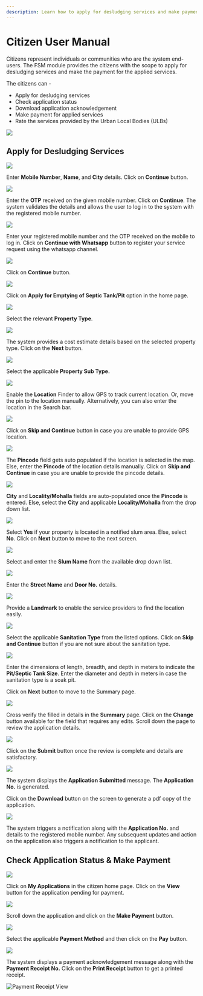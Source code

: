 ```yaml
---
description: Learn how to apply for desludging services and make payment online
---
```


# Citizen User Manual

Citizens represent individuals or communities who are the system end-users. The FSM module provides the citizens with the scope to apply for desludging services and make the payment for the applied services.

The citizens can -

* Apply for desludging services
* Check application status
* Download application acknowledgement
* Make payment for applied services
* Rate the services provided by the Urban Local Bodies \(ULBs\)

![](../../../.gitbook/assets/citizen-user-services.png)

## Apply for Desludging Services

![](../../../.gitbook/assets/rcr1.png)

Enter **Mobile Number**, **Name**, and **City** details. Click on **Continue** button.

![](../../../.gitbook/assets/rcr2.png)

Enter the **OTP** received on the given mobile number. Click on **Continue**. The system validates the details and allows the user to log in to the system with the registered mobile number.

![](../../../.gitbook/assets/rcl1.png)

Enter your registered mobile number and the OTP received on the mobile to log in. Click on **Continue with Whatsapp** button to register your service request using the whatsapp channel.

![](../../../.gitbook/assets/rcl2.png)

Click on **Continue** button.

![](../../../.gitbook/assets/cit1.png)

Click on **Apply for Emptying of Septic Tank/Pit** option in the home page.

![](../../../.gitbook/assets/cit2.png)

Select the relevant **Property Type**. 

![](../../../.gitbook/assets/cit3.png)

The system provides a cost estimate details based on the selected property type. Click on the **Next** button.

![](../../../.gitbook/assets/cit4.png)

Select the applicable **Property Sub Type.**

![](../../../.gitbook/assets/cit5.png)

Enable the **Location** Finder to allow GPS to track current location. Or, move the pin to the location manually. Alternatively, you can also enter the location in the Search bar. 

![](../../../.gitbook/assets/cit6.png)

Click on **Skip and Continue** button in case you are unable to provide GPS location.

![](../../../.gitbook/assets/cit7.png)

The **Pincode** field gets auto populated if the location is selected in the map. Else, enter the **Pincode** of the location details manually. Click on **Skip and Continue** in case you are unable to provide the pincode details.

![](../../../.gitbook/assets/cit8.png)

**City** and **Locality/Mohalla** fields are auto-populated once the **Pincode** is entered. Else, select the **City** and applicable **Locality/Mohalla** from the drop down list.

![](../../../.gitbook/assets/cit9.png)

Select **Yes** if your property is located in a notified slum area. Else, select **No**. Click on **Next** button to move to the next screen.

![](../../../.gitbook/assets/cit10.png)

Select and enter the **Slum Name** from the available drop down list. 

![](../../../.gitbook/assets/cit11.png)

Enter the **Street Name** and **Door No.** details.

![](../../../.gitbook/assets/cit12.png)

Provide a **Landmark** to enable the service providers to find the location easily.

![](../../../.gitbook/assets/cit13.png)

Select the applicable **Sanitation Type** from the listed options. Click on **Skip and Continue** button if you are not sure about the sanitation type.

![](../../../.gitbook/assets/cit14.png)

Enter the dimensions of length, breadth, and depth in meters to indicate the **Pit/Septic Tank Size**. Enter the diameter and depth in meters in case the sanitation type is a soak pit.

Click on **Next** button to move to the Summary page.

![](../../../.gitbook/assets/cit15.png)

Cross verify the filled in details in the **Summary** page. Click on the **Change** button available for the field that requires any edits. Scroll down the page to review the application details.

![](../../../.gitbook/assets/cit16.png)

Click on the **Submit** button once the review is complete and details are satisfactory.

![](../../../.gitbook/assets/cit20.png)

The system displays the **Application Submitted** message. The **Application No.** is generated.

Click on the **Download** button on the screen to generate a pdf copy of the application.

![](../../../.gitbook/assets/cit21.png)

The system triggers a notification along with the **Application No.** and details to the registered mobile number. Any subsequent updates and action on the application also triggers a notification to the applicant.

## Check Application Status & Make Payment

![](../../../.gitbook/assets/citi-lv.png)

Click on **My Applications** in the citizen home page. Click on the **View** button for the application pending for payment.

![](../../../.gitbook/assets/citi-pay1.png)

Scroll down the application and click on the **Make Payment** button.

![](../../../.gitbook/assets/citi-pay2.png)

Select the applicable **Payment Method** and then click on the **Pay** button.

![](../../../.gitbook/assets/citi-pay3.png)

The system displays a payment acknowledgement message along with the **Payment Receipt No.** Click on the **Print Receipt** button to get a printed receipt.

![Payment Receipt View](../../../.gitbook/assets/citi-pay4.png)

